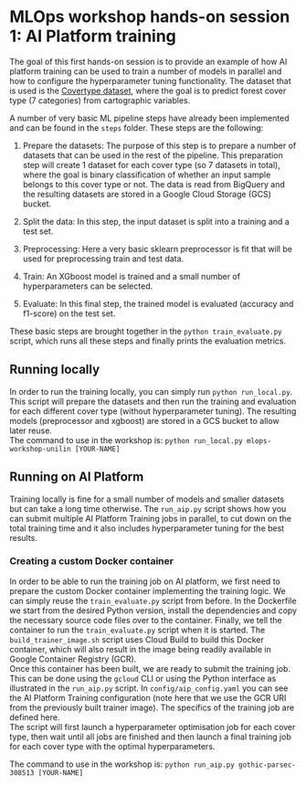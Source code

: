 # MLOps workshop hands-on session 1: AI Platform training

The goal of this first hands-on session is to provide an example of how AI platform training can be used to train a number of models in parallel and how to configure the hyperparameter tuning functionality. The dataset that is used is the [Covertype dataset](https://archive.ics.uci.edu/ml/datasets/covertype), where the goal is to predict forest cover type (7 categories) from cartographic variables.


A number of very basic ML pipeline steps have already been implemented and can be found in the `steps` folder. These steps are the following:

1) Prepare the datasets: The purpose of this step is to prepare a number of datasets that can be used in the rest of the pipeline. This preparation step will create 1 dataset for each cover type (so 7 datasets in total), where the goal is binary classification of whether an input sample belongs to this cover type or not. The data is read from BigQuery and the resulting datasets are stored in a Google Cloud Storage (GCS) bucket.

2) Split the data: In this step, the input dataset is split into a training and a test set.

3) Preprocessing: Here a very basic sklearn preprocessor is fit that will be used for preprocessing train and test data.

4) Train: An XGboost model is trained and a small number of hyperparameters can be selected.

5) Evaluate: In this final step, the trained model is evaluated (accuracy and f1-score) on the test set.

These basic steps are brought together in the `python train_evaluate.py` script, which runs all these steps and finally prints the evaluation metrics.  

## Running locally
In order to run the training locally, you can simply run `python run_local.py`. This script will prepare the datasets and then run the training and evaluation for each different cover type (without hyperparameter tuning). The resulting models (preprocessor and xgboost) are stored in a GCS bucket to allow later reuse.   
The command to use in the workshop is: `python run_local.py mlops-workshop-unilin [YOUR-NAME]`

## Running on AI Platform
Training locally is fine for a small number of models and smaller datasets but can take a long time otherwise. The `run_aip.py` script shows how you can submit multiple AI Platform Training jobs in parallel, to cut down on the total training time and it also includes hyperparameter tuning for the best results.  

### Creating a custom Docker container
In order to be able to run the training job on AI platform, we first need to prepare the custom Docker container implementing the training logic. We can simply reuse the `train_evaluate.py` script from before. In the Dockerfile we start from the desired Python version, install the dependencies and copy the necessary source code files over to the container. Finally, we tell the container to run the `train_evaluate.py` script when it is started. The `build_trainer_image.sh` script uses Cloud Build to build this Docker container, which will also result in the image being readily available in Google Container Registry (GCR).  
Once this container has been built, we are ready to submit the training job. This can be done using the `gcloud` CLI or using the Python interface as illustrated in the `run_aip.py` script. In `config/aip_config.yaml` you can see the AI Platform Training configuration (note here that we use the GCR URI from the previously built trainer image). The specifics of the training job are defined here.   
The script will first launch a hyperparameter optimisation job for each cover type, then wait until all jobs are finished and then launch a final training job for each cover type with the optimal hyperparameters.  

The command to use in the workshop is: `python run_aip.py gothic-parsec-308513 [YOUR-NAME]`  
